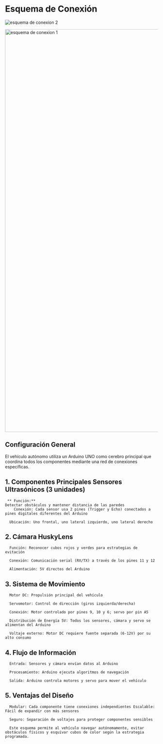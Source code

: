 # Esquema de Conexión 
![esquema de conexion 2](https://github.com/user-attachments/assets/35dbdfef-fd6d-4d56-8c62-edbd0d0e558f)

<img width="1328" height="1328" alt="esquema de conexion 1" src="https://github.com/user-attachments/assets/b7072fe8-dd61-42a7-b739-e14dcd0b8db1" />

## Configuración General 

El vehículo autónomo utiliza un Arduino UNO como cerebro principal que coordina todos los componentes mediante una red de conexiones específicas. 

## 1.	Componentes Principales Sensores Ultrasónicos (3 unidades) 
     ** Función:**  
	Detectar obstáculos y mantener distancia de las paredes 
      	Conexión: Cada sensor usa 2 pines (Trigger y Echo) conectados a pines digitales diferentes del Arduino 

      Ubicación: Uno frontal, uno lateral izquierdo, uno lateral derecho 

## 2.	Cámara HuskyLens 

      Función: Reconocer cubos rojos y verdes para estrategias de evitación 

      Conexión: Comunicación serial (RX/TX) a través de los pines 11 y 12 

      Alimentación: 5V directos del Arduino 

## 3.	Sistema de Movimiento 

      Motor DC: Propulsión principal del vehículo

      Servomotor: Control de dirección (giros izquierda/derecha) 

      Conexión: Motor controlado por pines 9, 10 y 6; servo por pin A5 

      Distribución de Energía 5V: Todos los sensores, cámara y servo se alimentan del Arduino 

      Voltaje externo: Motor DC requiere fuente separada (6-12V) por su alto consumo

## 4.	 Flujo de Información 

      Entrada: Sensores y cámara envían datos al Arduino 

      Procesamiento: Arduino ejecuta algoritmos de navegación 

      Salida: Arduino controla motores y servo para mover el vehículo 

## 5.	Ventajas del Diseño 

      Modular: Cada componente tiene conexiones independientes Escalable: Fácil de expandir con más sensores 

      Seguro: Separación de voltajes para proteger componentes sensibles 

      Este esquema permite al vehículo navegar autónomamente, evitar obstáculos físicos y esquivar cubos de color según la estrategia programada.
